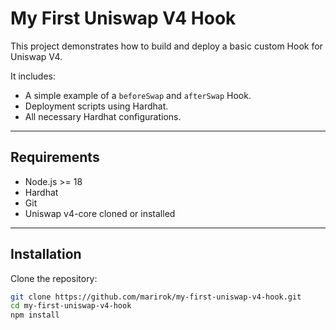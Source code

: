 # My First Uniswap V4 Hook

This project demonstrates how to build and deploy a basic custom Hook for Uniswap V4.

It includes:

- A simple example of a `beforeSwap` and `afterSwap` Hook.
- Deployment scripts using Hardhat.
- All necessary Hardhat configurations.

---

## Requirements

- Node.js >= 18
- Hardhat
- Git
- Uniswap v4-core cloned or installed

---

## Installation

Clone the repository:

```bash
git clone https://github.com/marirok/my-first-uniswap-v4-hook.git
cd my-first-uniswap-v4-hook
npm install
